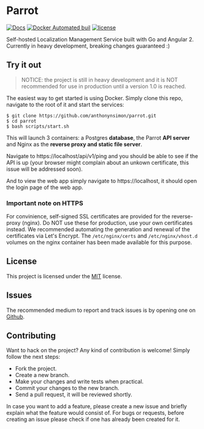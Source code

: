 # Parrot
[![Docs](https://readthedocs.org/projects/docs/badge/?version=latest)](https://anthonynsimon.gitbooks.io/parrot/content/)
[![Docker Automated buil](https://img.shields.io/docker/automated/jrottenberg/ffmpeg.svg)](https://hub.docker.com/r/anthonynsimon/parrot-api/)
[![license](https://img.shields.io/github/license/mashape/apistatus.svg)](https://github.com/anthonynsimon/parrot/blob/master/LICENSE)  

Self-hosted Localization Management Service built with Go and Angular 2.  
Currently in heavy development, breaking changes guaranteed :)

## Try it out

> NOTICE: the project is still in heavy development and it is NOT recommended for use in production until a version 1.0 is reached.

The easiest way to get started is using Docker. Simply clone this repo, navigate to the root of it and start the services:
```
$ git clone https://github.com/anthonynsimon/parrot.git
$ cd parrot
$ bash scripts/start.sh
```
This will launch 3 containers: a Postgres **database**, the Parrot **API server** and Nginx as the **reverse proxy and static file server**.

Navigate to https://localhost/api/v1/ping and you should be able to see if the API is up (your browser might complain about an unkown certificate, this issue will be addressed soon).

And to view the web app simply navigate to https://localhost, it should open the login page of the web app.

### Important note on HTTPS

For convinience, self-signed SSL certificates are provided for the reverse-proxy (nginx). Do NOT use these for production, 
use your own certificates instead. We recommended automating the generation and renewal of the certificates via Let's Encrypt.
The `/etc/nginx/certs` and `/etc/nginx/vhost.d` volumes on the nginx container has been made available for this purpose.  

## License
This project is licensed under the [MIT](https://github.com/anthonynsimon/parrot/blob/master/LICENSE) license.

## Issues
The recommended medium to report and track issues is by opening one on [Github](https://github.com/anthonynsimon/parrot).

## Contributing
Want to hack on the project? Any kind of contribution is welcome!
Simply follow the next steps:

- Fork the project.
- Create a new branch.
- Make your changes and write tests when practical.
- Commit your changes to the new branch.
- Send a pull request, it will be reviewed shortly.

In case you want to add a feature, please create a new issue and briefly explain what the feature would consist of. For bugs or requests, before creating an issue please check if one has already been created for it.
